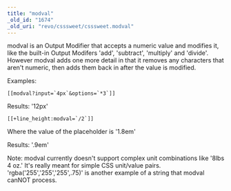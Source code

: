 ```yaml
---
title: "modval"
_old_id: "1674"
_old_uri: "revo/csssweet/csssweet.modval"
---
```


 modval is an Output Modifier that accepts a numeric value and modifies it, like the built-in Output Modifers 'add', 'subtract', 'multiply' and 'divide'. However modval adds one more detail in that it removes any characters that aren't numeric, then adds them back in after the value is modified.

 Examples:

```
[[modval?input=`4px`&options=`*3`]]
```

 Results: '12px'

```
[[+line_height:modval=`/2`]]
```

 Where the value of the placeholder is '1.8em'

 Results: '.9em'

 Note: modval currently doesn't support complex unit combinations like '8lbs 4 oz.' It's really meant for simple CSS unit/value pairs. 'rgba('255','255','255',.75)' is another example of a string that modval canNOT process.